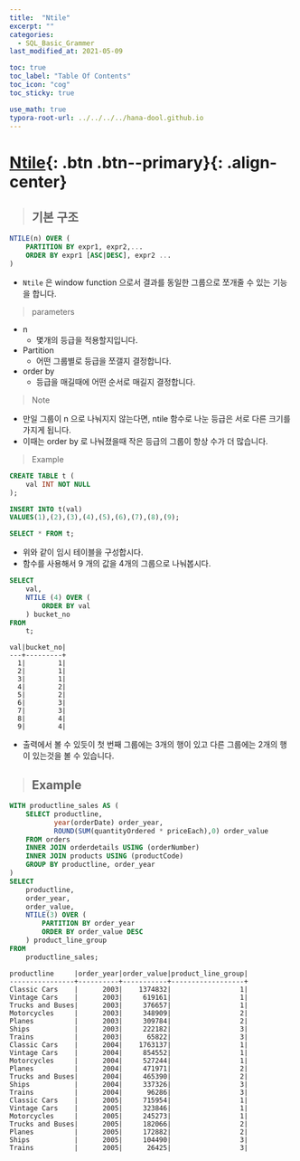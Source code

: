 ```yaml
---
title:  "Ntile"
excerpt: ""
categories:
  - SQL_Basic_Grammer
last_modified_at: 2021-05-09

toc: true
toc_label: "Table Of Contents"
toc_icon: "cog"
toc_sticky: true

use_math: true
typora-root-url: ../../../../hana-dool.github.io
---
```


# [Ntile](#link){: .btn .btn--primary}{: .align-center}

> ## 기본 구조

```sql
NTILE(n) OVER ( 
	PARTITION BY expr1, expr2,...
	ORDER BY expr1 [ASC|DESC], expr2 ...
)
```

- `Ntile` 은 window function 으로서 결과를 동일한 그룹으로 쪼개줄 수 있는 기능을 합니다.

> parameters 

- n
  - 몇개의 등급을 적용할지입니다. 
- Partition 
  - 어떤 그룹별로 등급을 쪼갤지 결정합니다.
- order by
  - 등급을 매길때에 어떤 순서로 매길지 결정합니다.

> Note

- 만일 그룹이 n 으로 나눠지지 않는다면, ntile 함수로 나눈 등급은 서로 다른 크기를 가지게 됩니다. 
- 이때는 order by 로 나눠졌을때 작은 등급의 그룹이 항상 수가 더 많습니다.

> Example 

```sql
CREATE TABLE t (
    val INT NOT NULL
);

INSERT INTO t(val) 
VALUES(1),(2),(3),(4),(5),(6),(7),(8),(9);

SELECT * FROM t;
```

- 위와 같이 임시 테이블을 구성합시다. 
- 함수를 사용해서 9 개의 값을 4개의 그룹으로 나눠봅시다. 

```sql
SELECT 
    val, 
    NTILE (4) OVER (
        ORDER BY val
    ) bucket_no
FROM 
    t;
```

```
val|bucket_no|
---+---------+
  1|        1|
  2|        1|
  3|        1|
  4|        2|
  5|        2|
  6|        3|
  7|        3|
  8|        4|
  9|        4|
```

- 출력에서 볼 수 있듯이 첫 번째 그룹에는 3개의 행이 있고 다른 그룹에는 2개의 행이 있는것을 볼 수 있습니다.

> ## Example 

```sql
WITH productline_sales AS (
    SELECT productline,
           year(orderDate) order_year,
           ROUND(SUM(quantityOrdered * priceEach),0) order_value
    FROM orders
    INNER JOIN orderdetails USING (orderNumber)
    INNER JOIN products USING (productCode)
    GROUP BY productline, order_year
)
SELECT
    productline, 
    order_year, 
    order_value,
    NTILE(3) OVER (
        PARTITION BY order_year
        ORDER BY order_value DESC
    ) product_line_group
FROM 
    productline_sales;
```

```
productline     |order_year|order_value|product_line_group|
----------------+----------+-----------+------------------+
Classic Cars    |      2003|    1374832|                 1|
Vintage Cars    |      2003|     619161|                 1|
Trucks and Buses|      2003|     376657|                 1|
Motorcycles     |      2003|     348909|                 2|
Planes          |      2003|     309784|                 2|
Ships           |      2003|     222182|                 3|
Trains          |      2003|      65822|                 3|
Classic Cars    |      2004|    1763137|                 1|
Vintage Cars    |      2004|     854552|                 1|
Motorcycles     |      2004|     527244|                 1|
Planes          |      2004|     471971|                 2|
Trucks and Buses|      2004|     465390|                 2|
Ships           |      2004|     337326|                 3|
Trains          |      2004|      96286|                 3|
Classic Cars    |      2005|     715954|                 1|
Vintage Cars    |      2005|     323846|                 1|
Motorcycles     |      2005|     245273|                 1|
Trucks and Buses|      2005|     182066|                 2|
Planes          |      2005|     172882|                 2|
Ships           |      2005|     104490|                 3|
Trains          |      2005|      26425|                 3|
```

